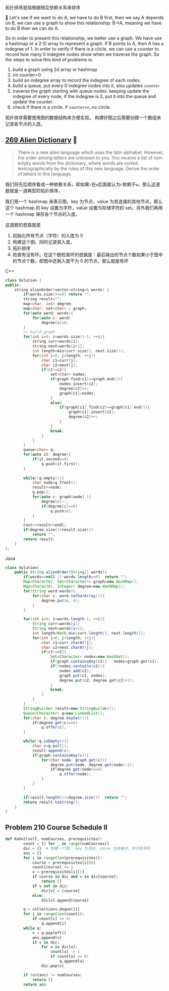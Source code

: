 拓扑排序是指根据相互依赖关系来排序

:green_book: Let's see if we want to do A, we have to do B first, then we say A depends on B, we can use a graph to show this relationship: B->A, meaning we have to do B then we can do A.

So in order to present this relationship, we better use a graph. We have use a hashmap or a 2-D array to represent a graph. If B points to A, then A has a indegree of 1. In order to verify if there is a circle. we can use a counter to record how many 0 indegree nodes show when we traverse the graph. So the steps to solve this kind of problems is:

1. build a graph using 2d array or hashmap
2. int counter=0
3. build an indegree array to record the indegree of each nodes.
4. build a queue, put every 0 indegree nodes into it, also updates `counter`
5. traverse the graph starting with queue nodes. keeping update the indegree of every node, if the indegree is 0, put it into the queue and update the counter.
6. check if there is a circle. if `counter=n`, no circle.

拓扑排序需要使用图的数据结构来方便实现。
构建好图之后需要创建一个数组来记录各节点的入度。

## [269 Alien Dictionary](https://leetcode.com/problems/alien-dictionary/)  :triangular_flag_on_post:

> There is a new alien language which uses the latin alphabet. However, the order among letters are unknown to you. You receive a list of non-empty words from the dictionary, where words are sorted lexicographically by the rules of this new language. Derive the order of letters in this language.

我们将先后顺序看成一种依赖关系，即如果`r`在`w`后面就认为`r`依赖于`w`。那么这道题就是一道典型的拓扑排序。

我们用一个 hashmap 来表示图，key 为节点，value 为其连接的其他节点，那么这个 hashmap 的 key 设置为字符，value 设置为存储字符的 set。另外我们再用一个 hashmap 保存各个节点的入度。

这道题的思路就是

1. 初始化所有节点（字符）的入度为 0
2. 构建这个图，同时记录其入度。
3. 拓扑排序
4. 检查有没有环。在这个题检查环的依据是：最后输出的节点个数如果小于图中的节点个数，即图中还剩入度不为 0 的节点，那么就是有环

C++

```cpp
class Solution {
public:
    string alienOrder(vector<string>& words) {
        if(words.size()==0) return "";
        string result="";
        map<char, int> degree;
        map<char, set<char> > graph;
        for(auto word: words){
            for(auto c: word)
                degree[c]=0;
        }
        // build graph
        for(int i=0; i<words.size()-1; ++i){
            string curr=words[i];
            string next=words[i+1];
            int length=min(curr.size(), next.size());
            for(int j=0; j<length; ++j){
                char c1=curr[j];
                char c2=next[j];
                if(c1!=c2){
                    set<char> nodes;
                    if(graph.find(c1)==graph.end()){
                        nodes.insert(c2);
                        degree[c2]++;
                        graph[c1]=nodes;
                    }
                    else{
                        if(graph[c1].find(c2)==graph[c1].end()){
                            graph[c1].insert(c2);
                            degree[c2]++;
                        }
                    }
                    break;
                }
            }
        }
        queue<char> q;
        for(auto it: degree){
            if(it.second==0)
                q.push(it.first);
        }
        
        while(!q.empty()){
            char node=q.front();
            result+=node;
            q.pop();
            for(auto c: graph[node] ){
                degree[c]--;
                if(degree[c]==0)
                    q.push(c);
            }
        }
        cout<<result<<endl;
        if(degree.size()>result.size())
            return "";
        return result;
    }
};
```

Java

```Java
class Solution{
    public String alienOrder(String[] words){
        if(words==null || words.length==0)  return "";
        Map<Character, Set<Character>> graph=new HashMap();
        Map<Character, Integer> degree=new HashMap();
        for(String word:words){
            for(char c: word.toCharArray()){
                degree.put(c, 0);
            }
        }

        for(int i=0; i<words.length-1; ++i){
            String curr=words[i];
            String next=words[i+1];
            int length=Math.min(curr.length(), next.length());
            for(int j=0; j<length; ++j){
                char c1=curr.charAt(j);
                char c2=next.charAt(j);
                if(c1!=c2){
                    Set<Character> nodes=new HashSet();
                    if(graph.containsKey(c1))   nodes=graph.get(c1);
                    if(!nodes.contains(c2)){
                        nodes.add(c2);
                        graph.put(c1, nodes);
                        degree.put(c2, degree.get(c2)+1);
                    }
                    break;
                }
            }
        }
        StringBuilder result=new StringBuilder();
        Queue<Character> q=new LinkedList();
        for(char c: degree.keySet()){
            if(degree.get(c)==0)
                q.offer(c);
        }

        while(!q.isEmpty()){
            char c=q.poll();
            result.append(c);
            if(graph.containsKey(c)){
                for(char node: graph.get(c)){
                    degree.put(node, degree.get(node)-1);
                    if(degree.get(node)==0)
                        q.offer(node);
                }
            }
        }

        if(result.length()!=degree.size())  return "";
        return result.toString();
    }
}
```

## Problem 210 Course Schedule II 

```python
def Kahn2(self, numCourses, prerequisites):
        count = [0 for _ in range(numCourses)]
        dic = {}  # 构建一个图， key 为顶点，value 为链接点，用于检测环
        ans = []
        for i in range(len(prerequisites)):
            course = prerequisites[i][0]
            count[course] += 1
            v = prerequisites[i][1]
            if course in dic and v in dic[course]:
                return []
            if v not in dic:
                dic[v] = [course]
            else:
                dic[v].append(course)

        q = collections.deque([])
        for i in range(len(count)):
            if count[i] == 0:
                q.append(i)
        while q:
            v = q.popleft()
            ans.append(v)
            if v in dic:
                for u in dic[v]:
                    count[u] -= 1
                    if count[u] == 0:
                        q.append(u)
                dic.pop(v)

        if len(ans) != numCourses:
            return []
        return ans
```